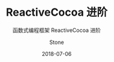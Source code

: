 ---
layout:     post
title:      ReactiveCocoa 进阶
subtitle:   函数式编程框架 ReactiveCocoa 进阶
date:       2018-07-06
author:     Stone
header-img: img/Dynamics365PricingCost.jpg
catalog: true
tags:
    - Dynamics CRM
---